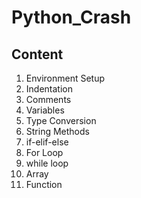 # Python_Crash
## Content
1) Environment Setup
2) Indentation
3) Comments
4) Variables
5) Type Conversion
6) String Methods
7) if-elif-else
8) For Loop
9) while loop
10) Array
11) Function
   
